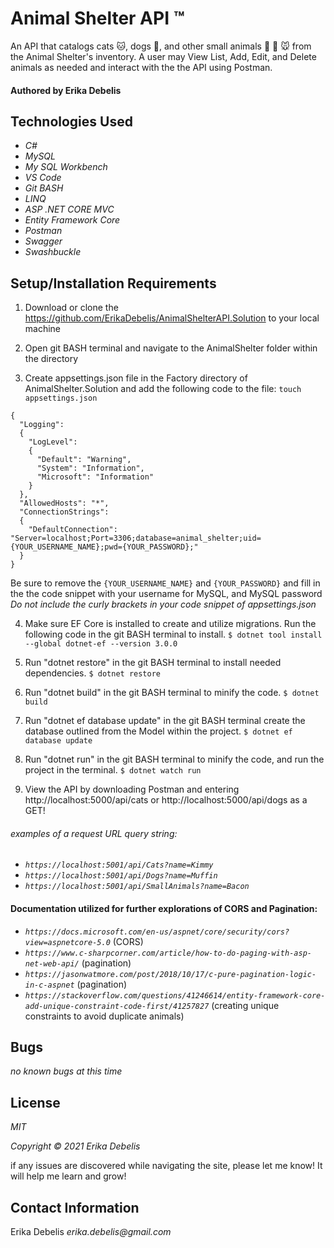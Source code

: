 # Animal Shelter API :tm:

An API that catalogs cats :cat:, dogs :dog:, and other small animals :rabbit: :hamster: :mouse: from the Animal Shelter's inventory. A user may View List, Add, Edit, and Delete animals as needed and interact with the  the API using Postman.
#### Authored by Erika Debelis

## Technologies Used

* _C#_
* _MySQL_
* _My SQL Workbench_
* _VS Code_
* _Git BASH_
* _LINQ_
* _ASP .NET CORE MVC_
* _Entity Framework Core_
* _Postman_
* _Swagger_
* _Swashbuckle_

## Setup/Installation Requirements

1. Download or clone the https://github.com/ErikaDebelis/AnimalShelterAPI.Solution to your local machine

2. Open git BASH terminal and navigate to the AnimalShelter folder within the directory

3. Create appsettings.json file in the Factory directory of AnimalShelter.Solution and add the following code to the file:
    ``touch appsettings.json``

```
{
  "Logging":
  {
    "LogLevel":
    {
      "Default": "Warning",
      "System": "Information",
      "Microsoft": "Information"
    }
  },
  "AllowedHosts": "*",
  "ConnectionStrings":
  {
    "DefaultConnection": "Server=localhost;Port=3306;database=animal_shelter;uid={YOUR_USERNAME_NAME};pwd={YOUR_PASSWORD};"
  }
}
```
Be sure to remove the ``{YOUR_USERNAME_NAME}`` and ``{YOUR_PASSWORD}`` and fill in the the code snippet with your username for MySQL, and MySQL password _Do not include the curly brackets in your code snippet of appsettings.json_

4. Make sure EF Core is installed to create and utilize migrations. Run the following code in the git BASH terminal to install.
    ``$ dotnet tool install --global dotnet-ef --version 3.0.0``

5. Run "dotnet restore" in the git BASH terminal to install needed dependencies.
    ``$ dotnet restore``

6. Run "dotnet build" in the git BASH terminal to minify the code.
    ``$ dotnet build``

7. Run "dotnet ef database update" in the git BASH terminal create the database outlined from the Model within the project.
    ``$ dotnet ef database update``

8. Run "dotnet run" in the git BASH terminal to  minify the code, and run the project in the terminal.
    ``$ dotnet watch run``

9. View the API by downloading Postman and entering http://localhost:5000/api/cats or http://localhost:5000/api/dogs as a GET!

###### _examples of a request URL query string:_
* _``https://localhost:5001/api/Cats?name=Kimmy``_
* _``https://localhost:5001/api/Dogs?name=Muffin``_
* _``https://localhost:5001/api/SmallAnimals?name=Bacon``_

#### Documentation utilized for further explorations of CORS and Pagination:
* _``https://docs.microsoft.com/en-us/aspnet/core/security/cors?view=aspnetcore-5.0``_ (CORS)
* _``https://www.c-sharpcorner.com/article/how-to-do-paging-with-asp-net-web-api/``_ (pagination)
* _``https://jasonwatmore.com/post/2018/10/17/c-pure-pagination-logic-in-c-aspnet``_ (pagination)
* _``https://stackoverflow.com/questions/41246614/entity-framework-core-add-unique-constraint-code-first/41257827``_ (creating unique constraints to avoid duplicate animals)


## Bugs

_no known bugs at this time_

## License

_MIT_

_Copyright :copyright: 2021 Erika Debelis_

if any issues are discovered while navigating the site, please let me know! It will help me learn and grow!

## Contact Information

Erika Debelis _erika.debelis@gmail.com_
